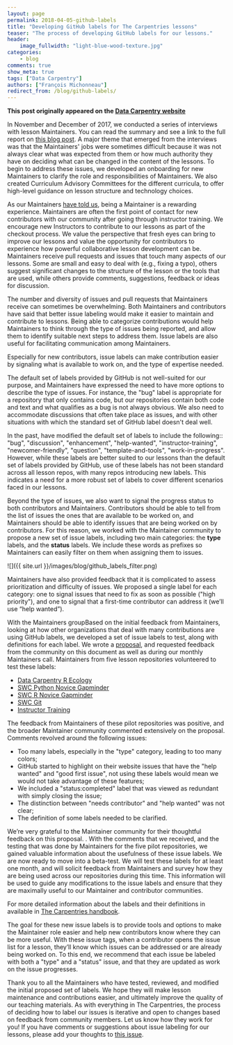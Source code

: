 ```yaml
---
layout: page
permalink: 2018-04-05-github-labels
title: "Developing GitHub labels for The Carpentries lessons"
teaser: "The process of developing GitHub labels for our lessons."
header:
    image_fullwidth: "light-blue-wood-texture.jpg"
categories:
    - blog
comments: true
show_meta: true
tags: ["Data Carpentry"]
authors: ["François Michonneau"]
redirect_from: /blog/github-labels/
--- 
```


**This post originally appeared on the [Data Carpentry website](https://datacarpentry.org)**



In November and December of 2017, we conducted a series of interviews with lesson Maintainers. You can read the summary and see a link to the full report on [this blog post](http://www.datacarpentry.org/blog/maintainer-report/). A major theme that emerged from the interviews was that the Maintainers' jobs were sometimes difficult because it was not always clear what was expected from them or how much authority they have on deciding what can be changed in the content of the lessons. To begin to address these issues, we developed an onboarding for new Maintainers to clarify the role and responsibilities of Maintainers. We also created Curriculum Advisory Committees for the different curricula, to offer high-level guidance on lesson structure and technology choices.

As our Maintainers [have told us](http://www.datacarpentry.org/blog/maintainer-report/), being a Maintainer  is a rewarding experience. Maintainers are often the first point of contact for new contributors with our community after going through instructor training. We encourage new Instructors to contribute to our lessons as part of the checkout process. We value the perspective that fresh eyes can bring to improve our lessons and value the opportunity for contributors to experience how powerful collaborative lesson development can be. Maintainers receive pull requests and issues that touch many aspects of our lessons. Some are small and easy to deal with (e.g., fixing a typo), others suggest significant changes to the structure of the lesson or the tools that are used, while others provide comments, suggestions, feedback or ideas for discussion.

The number and diversity of issues and pull requests that Maintainers receive can sometimes be overwhelming. Both Maintainers and contributors have said that better issue labeling would make it easier to maintain and contribute to lessons. Being able to categorize contributions would help Maintainers to think through the type of issues being reported, and allow them to identify suitable next steps to address them.  Issue labels are also useful for facilitating communication among Maintainers.

Especially for new contributors, issue labels can make contribution easier by signaling what is available to work on, and the type of expertise needed. 

The default set of labels provided by GitHub is not well-suited for our purpose, and Maintainers have expressed the need to have more options to describe the type of issues. For instance, the "bug" label is appropriate for a repository that only contains code, but our repositories contain both code and text and what qualifies as a bug is not always obvious. We also need to accommodate discussions that often take place as issues, and with other situations with which the standard set of GitHub label doesn't deal well.

In the past, have modified the default set of labels to include the following:: "bug", "discussion", "enhancement", "help-wanted", "instructor-training", "newcomer-friendly", "question", "template-and-tools", "work-in-progress". However, while these labels are better suited to our lessons than the default set of labels provided by GitHub, use of these labels has not been standard across all lesson repos, with many repos introducing new labels. This indicates a need for a more robust set of labels to cover different scenarios faced in our lessons. 

Beyond the type of issues, we also want to signal the progress status to both contributors and Maintainers. Contributors should be able to tell from the list of issues the ones that are available to be worked on, and Maintainers should be able to identify issues that are being worked on by contributors. For this reason, we worked with the Maintainer community to propose a new set of issue labels, including two main categories: the **type** labels, and the **status** labels. We include these words as prefixes so Maintainers can easily filter on them when assigning them to issues.

![]({{ site.url }}/images/blog/github_labels_filter.png)

Maintainers have also provided feedback that it is complicated to assess prioritization and difficulty of issues.   We proposed a single label for each category: one to signal issues that need to fix as soon as possible ("high priority"), and one to signal that a first-time contributor can address it (we’ll use “help wanted”).

With the Maintainers groupBased on the initial feedback from Maintainers, looking at how other organizations that deal with many contributions are using GitHub labels, we developed a set of issue labels to test, along with definitions for each label. We wrote a [proposal](https://docs.google.com/document/d/1b3nIZ6N4IHY24JmLNQ5rkwUACEVS9Hls3auzZD7zHqk/edit), and requested feedback from the community on this document as well as during our monthly Maintainers call. Maintainers from five lesson repositories volunteered to test these labels:

- [Data Carpentry R Ecology](https://github.com/datacarpentry/R-ecology-lesson/issues/375)
- [SWC Python Novice Gapminder](https://github.com/swcarpentry/python-novice-gapminder/issues/286)
- [SWC R Novice Gapminder](https://github.com/swcarpentry/r-novice-gapminder/issues/355)
- [SWC Git](https://github.com/swcarpentry/git-novice/issues/483)
- [Instructor Training](https://github.com/carpentries/instructor-training/issues/651)

The feedback from Maintainers of these pilot repositories was positive, and the broader Maintainer community commented extensively on the proposal. Comments revolved around the following issues:

- Too many labels, especially in the "type" category, leading to too many
  colors;
- GitHub started to highlight on their website issues that have the "help wanted" and "good first issue", not using these labels would mean we would not take advantage of
  these features;
- We included a "status:completed" label that was viewed as redundant with simply closing the issue;
- The distinction between "needs contributor" and "help wanted" was not clear;
- The definition of some labels needed to be clarified.

We’re very grateful to the Maintainer community for their thoughtful feedback on this proposal. . With the comments that we received, and the testing that was done by Maintainers for the five pilot repositories, we gained valuable information about the usefulness of these issue labels. We are now ready to move into a beta-test. We will test these labels for at least one month, and will solicit feedback from Maintainers and survey how they are being used across our repositories during this time. This information will be used to guide any modifications to the issue labels and ensure that they are maximally useful to our Maintainer and contributor communities. 

For more detailed information about the labels and their definitions in available in [The Carpentries handbook](http://docs.carpentries.org/topic_folders/maintainers/github_labels.html).

The goal for these new issue labels is to provide tools and options to make the Maintainer role easier and help new contributors know where they can be more useful. With these issue tags, when a contributor opens the issue list for a lesson, they’ll know which issues can be addressed or are already being worked on. To this end, we recommend that each issue be labeled with both a "type" and a "status" issue, and that they are updated as work on the issue progresses. 

Thank you to all the Maintainers who have tested, reviewed, and modified the initial proposed set of labels. We hope they will make lesson maintenance and contributions easier, and ultimately improve the quality of our teaching materials. As with everything in The Carpentries, the process of deciding how to label our issues is iterative and open to changes based on feedback from community members. Let us know how they work for you! If you have comments or suggestions about issue labeling for our lessons, please add your thoughts to [this issue](https://github.com/carpentries/lesson-infrastructure/issues/1).
